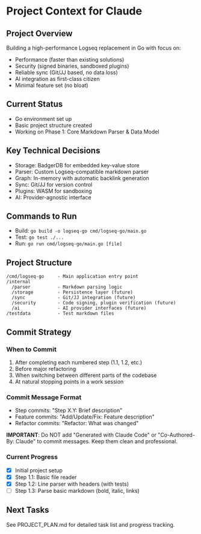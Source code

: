 # Project Context for Claude

## Project Overview
Building a high-performance Logseq replacement in Go with focus on:
- Performance (faster than existing solutions)
- Security (signed binaries, sandboxed plugins)
- Reliable sync (Git/JJ based, no data loss)
- AI integration as first-class citizen
- Minimal feature set (no bloat)

## Current Status
- Go environment set up
- Basic project structure created
- Working on Phase 1: Core Markdown Parser & Data Model

## Key Technical Decisions
- Storage: BadgerDB for embedded key-value store
- Parser: Custom Logseq-compatible markdown parser
- Graph: In-memory with automatic backlink generation
- Sync: Git/JJ for version control
- Plugins: WASM for sandboxing
- AI: Provider-agnostic interface

## Commands to Run
- Build: `go build -o logseq-go cmd/logseq-go/main.go`
- Test: `go test ./...`
- Run: `go run cmd/logseq-go/main.go [file]`

## Project Structure
```
/cmd/logseq-go     - Main application entry point
/internal
  /parser          - Markdown parsing logic
  /storage         - Persistence layer (future)
  /sync            - Git/JJ integration (future)
  /security        - Code signing, plugin verification (future)
  /ai              - AI provider interfaces (future)
/testdata          - Test markdown files
```

## Commit Strategy

### When to Commit
1. After completing each numbered step (1.1, 1.2, etc.)
2. Before major refactoring
3. When switching between different parts of the codebase
4. At natural stopping points in a work session

### Commit Message Format
- Step commits: "Step X.Y: Brief description"
- Feature commits: "Add/Update/Fix: Feature description"
- Refactor commits: "Refactor: What was changed"

**IMPORTANT**: Do NOT add "Generated with Claude Code" or "Co-Authored-By: Claude" to commit messages. Keep them clean and professional.

### Current Progress
- [x] Initial project setup
- [x] Step 1.1: Basic file reader
- [x] Step 1.2: Line parser with headers (with tests)
- [ ] Step 1.3: Parse basic markdown (bold, italic, links)

## Next Tasks
See PROJECT_PLAN.md for detailed task list and progress tracking.